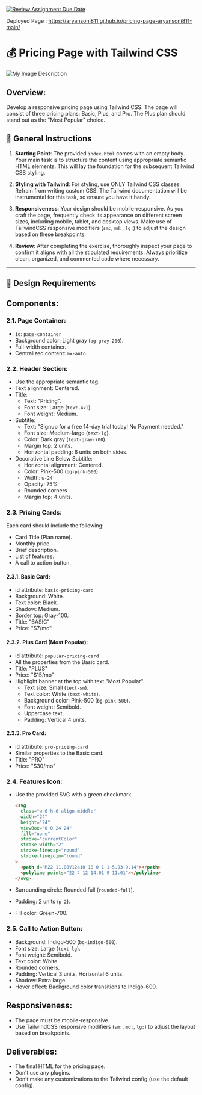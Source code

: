 
[![Review Assignment Due Date](https://classroom.github.com/assets/deadline-readme-button-24ddc0f5d75046c5622901739e7c5dd533143b0c8e959d652212380cedb1ea36.svg)](https://classroom.github.com/a/Me2XBaYk)

Deployed Page : https://aryansoni811.github.io/pricing-page-aryansoni811-main/

# 💰 Pricing Page with Tailwind CSS

![My Image Description](https://file.notion.so/f/f/10b250a7-1795-47bb-8d57-8650ed84f582/6844785a-755c-4603-9909-3b8fe9119a5f/Screenshot_2023-09-28_at_2.34.48_AM.png?id=09a0ccdf-786a-4034-8ae5-f85b60b564fd&table=block&spaceId=10b250a7-1795-47bb-8d57-8650ed84f582&expirationTimestamp=1696068000000&signature=9X7W4dp0mo0OGeZiPBQWAM9GHI9dKXdfRlSl3YgcNj4&downloadName=Screenshot+2023-09-28+at+2.34.48+AM.png)

## Overview:

Develop a responsive pricing page using Tailwind CSS. The page will consist of three pricing plans: Basic, Plus, and Pro. The Plus plan should stand out as the "Most Popular" choice.

## 📝 General Instructions

1. **Starting Point**: The provided `index.html` comes with an empty body. Your main task is to structure the content using appropriate semantic HTML elements. This will lay the foundation for the subsequent Tailwind CSS styling.

2. **Styling with Tailwind**: For styling, use ONLY Tailwind CSS classes. Refrain from writing custom CSS. The Tailwind documentation will be instrumental for this task, so ensure you have it handy.

3. **Responsiveness**: Your design should be mobile-responsive. As you craft the page, frequently check its appearance on different screen sizes, including mobile, tablet, and desktop views. Make use of TailwindCSS responsive modifiers (`sm:`, `md:`, `lg:`) to adjust the design based on these breakpoints.

4. **Review**: After completing the exercise, thoroughly inspect your page to confirm it aligns with all the stipulated requirements. Always prioritize clean, organized, and commented code where necessary.

---

## 🎨 Design Requirements

## Components:

### 2.1. Page Container:

- `id`: `page-container`
- Background color: Light gray (`bg-gray-200`).
- Full-width container.
- Centralized content: `mx-auto`.

### 2.2. Header Section:

- Use the appropriate semantic tag.
- Text alignment: Centered.
- Title:
  - Text: "Pricing".
  - Font size: Large (`text-4xl`).
  - Font weight: Medium.
- Subtitle:
  - Text: "Signup for a free 14-day trial today! No Payment needed."
  - Font size: Medium-large (`text-lg`).
  - Color: Dark gray (`text-gray-700`).
  - Margin top: 2 units.
  - Horizontal padding: 6 units on both sides.
- Decorative Line Below Subtitle:
  - Horizontal alignment: Centered.
  - Color: Pink-500 (`bg-pink-500`)
  - Width: `w-24`
  - Opacity: 75%
  - Rounded corners
  - Margin top: 4 units.

### 2.3. Pricing Cards:

Each card should include the following:

- Card Title (Plan name).
- Monthly price
- Brief description.
- List of features.
- A call to action button.

#### 2.3.1. Basic Card:

- id attribute: `basic-pricing-card`
- Background: White.
- Text color: Black.
- Shadow: Medium.
- Border top: Gray-100.
- Title: "BASIC"
- Price: "$7/mo"

#### 2.3.2. Plus Card (Most Popular):

- id attribute: `popular-pricing-card`
- All the properties from the Basic card.
- Title: "PLUS"
- Price: "$15/mo"
- Highlight banner at the top with text "Most Popular".
  - Text size: Small (`text-sm`).
  - Text color: White (`text-white`).
  - Background color: Pink-500 (`bg-pink-500`).
  - Font weight: Semibold.
  - Uppercase text.
  - Padding: Vertical 4 units.

#### 2.3.3. Pro Card:

- id attribute: `pro-pricing-card`
- Similar properties to the Basic card.
- Title: "PRO"
- Price: "$30/mo"

### 2.4. Features Icon:

- Use the provided SVG with a green checkmark.

  ```html
  <svg
    class="w-6 h-6 align-middle"
    width="24"
    height="24"
    viewBox="0 0 24 24"
    fill="none"
    stroke="currentColor"
    stroke-width="2"
    stroke-linecap="round"
    stroke-linejoin="round"
  >
    <path d="M22 11.08V12a10 10 0 1 1-5.93-9.14"></path>
    <polyline points="22 4 12 14.01 9 11.01"></polyline>
  </svg>
  ```

- Surrounding circle: Rounded full (`rounded-full`).
- Padding: 2 units (`p-2`).
- Fill color: Green-700.

### 2.5. Call to Action Button:

- Background: Indigo-500 (`bg-indigo-500`).
- Font size: Large (`text-lg`).
- Font weight: Semibold.
- Text color: White.
- Rounded corners.
- Padding: Vertical 3 units, Horizontal 6 units.
- Shadow: Extra large.
- Hover effect: Background color transitions to Indigo-600.

## Responsiveness:

- The page must be mobile-responsive.
- Use TailwindCSS responsive modifiers (`sm:`, `md:`, `lg:`) to adjust the layout based on breakpoints.

## Deliverables:

- The final HTML for the pricing page.
- Don’t use any plugins.
- Don’t make any customizations to the Tailwind config (use the default config).
